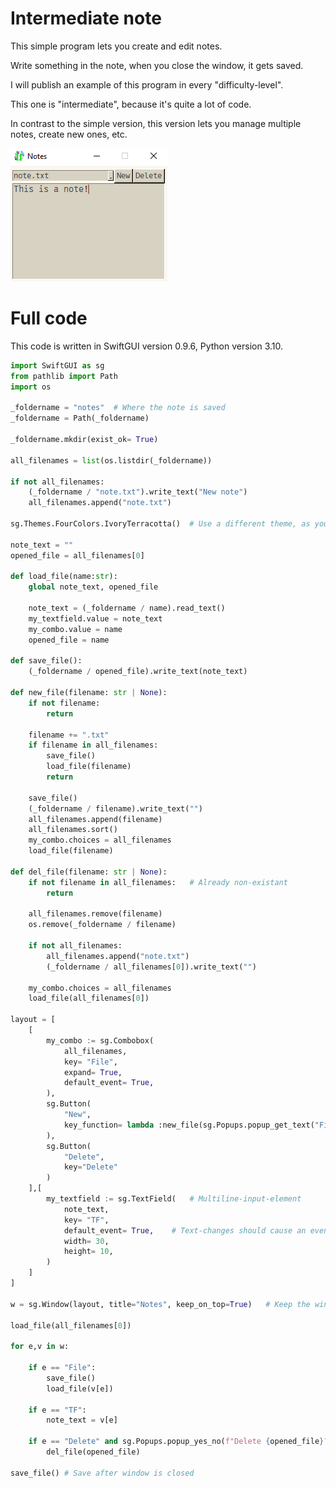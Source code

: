 
# Intermediate note
This simple program lets you create and edit notes.

Write something in the note, when you close the window, it gets saved.

I will publish an example of this program in every "difficulty-level".

This one is "intermediate", because it's quite a lot of code.

In contrast to the simple version, this version lets you manage multiple notes, create new ones, etc.

![](../../assets/images/2025-09-27-16-17-44.png)

# Full code
This code is written in SwiftGUI version 0.9.6, Python version 3.10.
```py
import SwiftGUI as sg
from pathlib import Path
import os

_foldername = "notes"  # Where the note is saved
_foldername = Path(_foldername)

_foldername.mkdir(exist_ok= True)

all_filenames = list(os.listdir(_foldername))

if not all_filenames:
    (_foldername / "note.txt").write_text("New note")
    all_filenames.append("note.txt")

sg.Themes.FourColors.IvoryTerracotta()  # Use a different theme, as you please

note_text = ""
opened_file = all_filenames[0]

def load_file(name:str):
    global note_text, opened_file

    note_text = (_foldername / name).read_text()
    my_textfield.value = note_text
    my_combo.value = name
    opened_file = name

def save_file():
    (_foldername / opened_file).write_text(note_text)

def new_file(filename: str | None):
    if not filename:
        return

    filename += ".txt"
    if filename in all_filenames:
        save_file()
        load_file(filename)
        return

    save_file()
    (_foldername / filename).write_text("")
    all_filenames.append(filename)
    all_filenames.sort()
    my_combo.choices = all_filenames
    load_file(filename)

def del_file(filename: str | None):
    if not filename in all_filenames:   # Already non-existant
        return

    all_filenames.remove(filename)
    os.remove(_foldername / filename)

    if not all_filenames:
        all_filenames.append("note.txt")
        (_foldername / all_filenames[0]).write_text("")

    my_combo.choices = all_filenames
    load_file(all_filenames[0])

layout = [
    [
        my_combo := sg.Combobox(
            all_filenames,
            key= "File",
            expand= True,
            default_event= True,
        ),
        sg.Button(
            "New",
            key_function= lambda :new_file(sg.Popups.popup_get_text("Filename (without .txt):"))
        ),
        sg.Button(
            "Delete",
            key="Delete"
        )
    ],[
        my_textfield := sg.TextField(   # Multiline-input-element
            note_text,
            key= "TF",
            default_event= True,    # Text-changes should cause an event
            width= 30,
            height= 10,
        )
    ]
]

w = sg.Window(layout, title="Notes", keep_on_top=True)   # Keep the window on top, so it doesn't always hide behind other windows

load_file(all_filenames[0])

for e,v in w:

    if e == "File":
        save_file()
        load_file(v[e])

    if e == "TF":
        note_text = v[e]

    if e == "Delete" and sg.Popups.popup_yes_no(f"Delete {opened_file}?", title="Delete?"):
        del_file(opened_file)

save_file() # Save after window is closed
```
